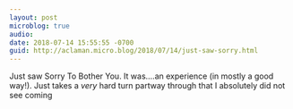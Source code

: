```yaml
---
layout: post
microblog: true
audio: 
date: 2018-07-14 15:55:55 -0700
guid: http://aclaman.micro.blog/2018/07/14/just-saw-sorry.html
---
```

Just saw Sorry To Bother You. It was.…an experience (in mostly a good way!). Just takes a *very* hard turn partway through that I absolutely did not see coming

